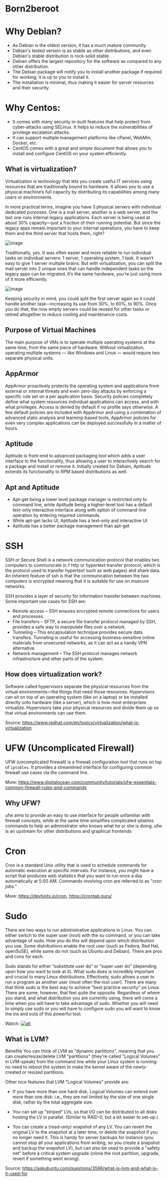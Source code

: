 # Born2beroot

# Why Debian?
- As Debian is the oldest version, it has a much mature community.
- Debian's tested version is as stable as other distributions, and even Debian's stable distribution is rock-solid stable.
- Debian offers the largest repository for the software as compared to any other distribution.
- The Debian package will notify you to install another package if required for working; it is up to you to install it.
- The installation is minimal, thus making it easier for server resources and their security.

# Why Centos:
- It comes with many security in-built features that help protect from cyber-attacks using SELinux. It helps to reduce the vulnerabilities of privilege escalation attacks.
- It can support multiple management platforms like cPanel, WebMin, Docker, etc.
- CentOS comes with a great and simple document that allows you to install and configure CentOS on your system efficiently.

## What is virtualization?
Virtualization is technology that lets you create useful IT services using resources that are traditionally bound to hardware. It allows you to use a physical machine’s full capacity by distributing its capabilities among many users or environments.

In more practical terms, imagine you have 3 physical servers with individual dedicated purposes. One is a mail server, another is a web server, and the last one runs internal legacy applications. Each server is being used at about 30% capacity—just a fraction of their running potential. But since the legacy apps remain important to your internal operations, you have to keep them and the third server that hosts them, right?

![image](https://user-images.githubusercontent.com/48088579/143447133-3eed9f6f-5293-4859-bf4f-5b29d22b2e39.png)

Traditionally, yes. It was often easier and more reliable to run individual tasks on individual servers: 1 server, 1 operating system, 1 task. It wasn’t easy to give 1 server multiple brains. But with virtualization, you can split the mail server into 2 unique ones that can handle independent tasks so the legacy apps can be migrated. It’s the same hardware, you’re just using more of it more efficiently.

![image](https://user-images.githubusercontent.com/48088579/143447160-380d664e-6246-42db-a0a3-4c447b633589.png)

Keeping security in mind, you could split the first server again so it could handle another task—increasing its use from 30%, to 60%, to 90%. Once you do that, the now empty servers could be reused for other tasks or retired altogether to reduce cooling and maintenance costs.

## Purpose of Virtual Machines
The main purpose of VMs is to operate multiple operating systems at the same time, from the same piece of hardware. Without virtualization, operating multiple systems — like Windows and Linux — would require two separate physical units.

## AppArmor
AppArmor proactively protects the operating system and applications from external or internal threats and even zero-day attacks by enforcing a specific rule set on a per application basis. Security policies completely define what system resources individual applications can access, and with what privileges. Access is denied by default if no profile says otherwise. A few default policies are included with AppArmor and using a combination of advanced static analysis and learning-based tools, AppArmor policies for even very complex applications can be deployed successfully in a matter of hours.

## Aptitude
Aptitude is front-end to advanced packaging tool which adds a user interface to the functionality, thus allowing a user to interactively search for a package and install or remove it. Initially created for Debain, Aptitude extends its functionality to RPM based distributions as well.

## Apt and Aptitude
- Apt-get being a lower level package manager is restricted only to command line, while Aptitude being a higher-level tool has a default text-only interactive interface along with option of command-line operation by entering required commands.
- While apt-get lacks UI, Aptitude has a text-only and interactive UI
- Aptitude has a better package management than apt-get

# SSH
SSH or Secure Shell is a network communication protocol that enables two computers to communicate (c.f http or hypertext transfer protocol, which is the protocol used to transfer hypertext such as web pages) and share data. An inherent feature of ssh is that the communication between the two computers is encrypted meaning that it is suitable for use on insecure networks.

SSH provides a layer of security for information transfer between machines. Some important use cases for SSH are:

- Remote access – SSH ensures encrypted remote connections for users and processes.
- File transfers – SFTP, a secure file transfer protocol managed by SSH, provides a safe way to manipulate files over a network.
- Tunneling – This encapsulation technique provides secure data transfers. Tunneling is useful for accessing business-sensitive online materials from unsecured networks, as it can act as a handy VPN alternative.
- Network management – The SSH protocol manages network infrastructure and other parts of the system.

## How does virtualization work?
Software called hypervisors separate the physical resources from the virtual environments—the things that need those resources. Hypervisors can sit on top of an operating system (like on a laptop) or be installed directly onto hardware (like a server), which is how most enterprises virtualize. Hypervisors take your physical resources and divide them up so that virtual environments can use them.

Source: https://www.redhat.com/en/topics/virtualization/what-is-virtualization

# UFW (Uncomplicated Firewall)
UFW (uncomplicated firewall) is a firewall configuration tool that runs on top of `iptables`. It provides a streamlined interface for configuring common firewall use cases via the command line.

More: https://www.digitalocean.com/community/tutorials/ufw-essentials-common-firewall-rules-and-commands

## Why UFW?
ufw aims to provide an easy to use interface for people unfamiliar with firewall concepts, while at the same time simplifies complicated iptables commands to help an administrator who knows what he or she is doing. ufw is an upstream for other distributions and graphical frontends

# Cron
Cron is a standard Unix utility that is used to schedule commands for automatic execution at specific intervals. For instance, you might have a script that produces web 
statistics that you want to run once a day automatically at 5:00 AM.
Commands involving cron are referred to as "cron jobs."

More: https://devhints.io/cron, https://crontab.guru/

# Sudo
There are two ways to run administrative applications in Linux. You can either switch to the super user (root) with the su command, or you can take advantage of sudo. How you do this will depend upon which distribution you use. Some distributions enable the root user (such as Fedora, Red Hat, openSuSE), while some do not (such as Ubuntu and Debian). There are pros and cons for each.

Sudo stands for either “substitute user do” or “super user do” (depending upon how you want to look at it). What sudo does is incredibly important and crucial to many Linux distributions. Effectively, sudo allows a user to run a program as another user (most often the root user). There are many that think sudo is the best way to achieve “best practice security” on Linux. There are some, however, that feel quite the opposite.  Regardless of where you stand, and what distribution you are currently using, there will come a time when you will have to take advantage of sudo. Whether you will need to simply use sudo or you will have to configure sudo you will want to know the ins and outs of this powerful tool.

Watch:
[![alt](https://i.ytimg.com/vi/k5VI81ttmR0/maxresdefault.jpg)](https://www.youtube.com/watch?v=Q5qMY1elbyE)

## What is LVM?

Benefits
You can think of LVM as "dynamic partitions", meaning that you can create/resize/delete LVM "partitions" (they're called "Logical Volumes" in LVM-speak) from the command line while your Linux system is running: no need to reboot the system to make the kernel aware of the newly-created or resized partitions.

Other nice features that LVM "Logical Volumes" provide are:

- If you have more than one hard-disk, Logical Volumes can extend over more than one disk: i.e., they are not limited by the size of one single disk, rather by the total aggregate size.

- You can set up "striped" LVs, so that I/O can be distributed to all disks hosting the LV in parallel. (Similar to RAID-0, but a bit easier to set-up.)

- You can create a (read-only) snapshot of any LV. You can revert the original LV to the snapshot at a later time, or delete the snapshot if you no longer need it. This is handy for server backups for instance (you cannot stop all your applications from writing, so you create a snapshot and backup the snapshot LV), but can also be used to provide a "safety net" before a critical system upgrade (clone the root partition, upgrade, revert if something went wrong).

Source: https://askubuntu.com/questions/3596/what-is-lvm-and-what-is-it-used-for

